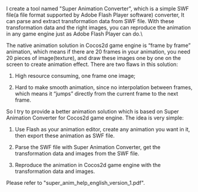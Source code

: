 I create a tool named "Super Animation Converter",
which is a simple SWF file(a file format supported by Adobe Flash Player software) converter,
It can parse and extract transformation data from SWF file. 
With these transformation data and the right images, 
you can reproduce the animation in any game engine just as Adobe Flash Player can do.\


The native animation solution in Cocos2d game engine is “frame by frame” animation, 
which means if there are 20 frames in your animation, you need 20 pieces of image(texture), 
and draw these images one by one on the screen to create animation effect. There are two flaws in this solution: 

1. High resource consuming, one frame one image;
 
2. Hard to make smooth animation, since no interpolation between frames, which means it “jumps” directly from the current frame to the next frame.


So I try to provide a better animation solution which is based on Super Animation Converter for Cocos2d game engine. 
The idea is very simple: 

1. Use Flash as your animation editor, create any animation you want in it, then export these animation as SWF file. 

2. Parse the SWF file with Super Animation Converter, get the transformation data and images from the SWF file.

3. Reproduce the animation in Cocos2d game engine with  the transformation data and images.

Please refer to "super_anim_help_english_version_1.pdf".